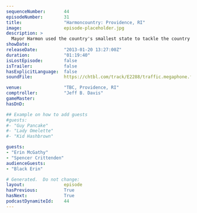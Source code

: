 ```yaml
---
sequenceNumber:       44
episodeNumber:        31
title:                "Harmoncountry: Providence, RI"
image:                episode-placeholder.jpg
description: >
  Mayor Harmon used the country's smallest state to tackle the country's biggest issues - suicide and race - before remembering someone double booked the room so he has to leave.
showDate:             
releaseDate:          "2013-01-20 13:27:00Z"
duration:             "01:19:40"
isLostEpisode:        false
isTrailer:            false
hasExplicitLanguage:  false
soundFile:            https://chtbl.com/track/E2288/traffic.megaphone.fm/STA4515436291.mp3?updated=1554331209

venue:                "TBC, Providence, RI"
comptroller:          "Jeff B. Davis"
gameMaster:           
hasDnD:               

## Example on how to add guests
#guests:
#- "Guy Pancake"
#- "Lady Omelette"
#- "Kid Hashbrown"

guests:
- "Erin McGathy"
- "Spencer Crittenden"
audienceGuests:
- "Black Erin"

# Generated.  Do not change:
layout:               episode
hasPrevious:          True
hasNext:              True
podcastDynamiteId:    44
---
```

